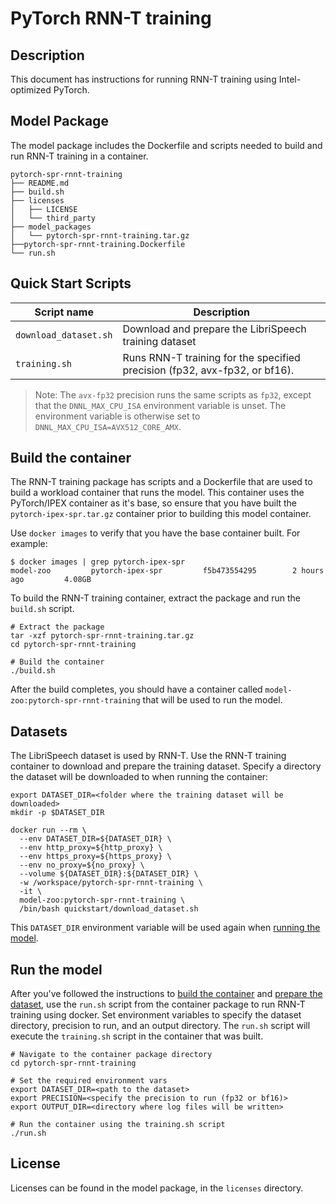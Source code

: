 <!--- 0. Title -->
# PyTorch RNN-T training

<!-- 10. Description -->
## Description

This document has instructions for running RNN-T training using
Intel-optimized PyTorch.

## Model Package

The model package includes the Dockerfile and scripts needed to build and
run RNN-T training in a container.
```
pytorch-spr-rnnt-training
├── README.md
├── build.sh
├── licenses
│   ├── LICENSE
│   └── third_party
├── model_packages
│   └── pytorch-spr-rnnt-training.tar.gz
├──pytorch-spr-rnnt-training.Dockerfile
└── run.sh
```

<!--- 40. Quick Start Scripts -->
## Quick Start Scripts

| Script name | Description |
|-------------|-------------|
| `download_dataset.sh` | Download and prepare the LibriSpeech training dataset |
| `training.sh` | Runs RNN-T training for the specified precision (fp32, avx-fp32, or bf16). |

> Note: The `avx-fp32` precision runs the same scripts as `fp32`, except that the
> `DNNL_MAX_CPU_ISA` environment variable is unset. The environment variable is
> otherwise set to `DNNL_MAX_CPU_ISA=AVX512_CORE_AMX`.

## Build the container

The RNN-T training package has scripts and a Dockerfile that are
used to build a workload container that runs the model. This container
uses the PyTorch/IPEX container as it's base, so ensure that you have built
the `pytorch-ipex-spr.tar.gz` container prior to building this model container.

Use `docker images` to verify that you have the base container built. For example:
```
$ docker images | grep pytorch-ipex-spr
model-zoo         pytorch-ipex-spr         f5b473554295        2 hours ago         4.08GB
```

To build the RNN-T training container, extract the package and
run the `build.sh` script.
```
# Extract the package
tar -xzf pytorch-spr-rnnt-training.tar.gz
cd pytorch-spr-rnnt-training

# Build the container
./build.sh
```

After the build completes, you should have a container called
`model-zoo:pytorch-spr-rnnt-training` that will be used to run the model.

## Datasets

The LibriSpeech dataset is used by RNN-T. Use the RNN-T training container
to download and prepare the training dataset. Specify a directory the dataset will be
downloaded to when running the container:

```
export DATASET_DIR=<folder where the training dataset will be downloaded>
mkdir -p $DATASET_DIR

docker run --rm \
  --env DATASET_DIR=${DATASET_DIR} \
  --env http_proxy=${http_proxy} \
  --env https_proxy=${https_proxy} \
  --env no_proxy=${no_proxy} \
  --volume ${DATASET_DIR}:${DATASET_DIR} \
  -w /workspace/pytorch-spr-rnnt-training \
  -it \
  model-zoo:pytorch-spr-rnnt-training \
  /bin/bash quickstart/download_dataset.sh
```

This `DATASET_DIR` environment variable will be used again when
[running the model](#run-the-model).

## Run the model

After you've followed the instructions to [build the container](#build-the-container)
and [prepare the dataset](#datasets), use the `run.sh` script from the container package
to run RNN-T training using docker. Set environment variables to specify the dataset
directory, precision to run, and an output directory. The `run.sh` script will execute the
`training.sh` script in the container that was built.
```
# Navigate to the container package directory
cd pytorch-spr-rnnt-training

# Set the required environment vars
export DATASET_DIR=<path to the dataset>
export PRECISION=<specify the precision to run (fp32 or bf16)>
export OUTPUT_DIR=<directory where log files will be written>

# Run the container using the training.sh script
./run.sh
```

<!--- 80. License -->
## License

Licenses can be found in the model package, in the `licenses` directory.

